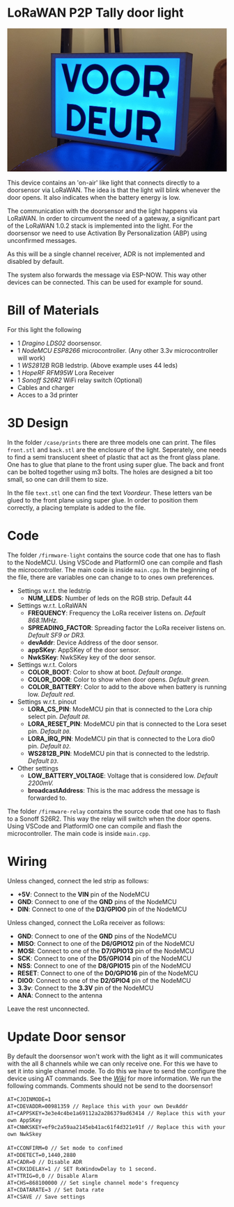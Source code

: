 # LoRaWAN P2P Tally door light
![Alt text](image.jpg "Tally door light")

This device contains an 'on-air' like light that connects directly to a doorsensor via LoRaWAN.
The idea is that the light will blink whenever the door opens. It also indicates when the battery energy is low.

The communication with the doorsensor and the light happens via LoRaWAN. In order to circumvent the need of a gateway, a significant part of the LoRaWAN 1.0.2 stack is implemented into the light. For the doorsensor we need to use Activation By Personalization (ABP) using unconfirmed messages.

As this will be a single channel receiver, ADR is not implemented and disabled by default.

The system also forwards the message via ESP-NOW. This way other devices can be connected. This can be used for example for sound.

# Bill of Materials
For this light the following

- 1 *Dragino LDS02* doorsensor.
- 1 *NodeMCU ESP8266* microcontroller. (Any other 3.3v microcontroller will work)
- 1 *WS2812B* RGB ledstrip. (Above example uses 44 leds)
- 1 *HopeRF RFM95W* Lora Receiver
- 1 *Sonoff S26R2*  WiFi relay switch (Optional)
- Cables and charger
- Acces to a 3d printer


# 3D Design
In the folder `/case/prints` there are three models one can print.
The files `front.stl` and `back.stl` are the enclosure of the light.
Seperately, one needs to find a semi translucent sheet of plastic that act as the front glass plane. One has to glue that plane to the front using super glue. The back and front can be bolted together using m3 bolts. The holes are designed a bit too small, so one can drill them to size.

In the file `text.stl` one can find the text *Voordeur*. These letters van be glued to the front plane using super glue. In order to position them correctly, a placing template is added to the file.

# Code
The folder `/firmware-light` contains the source code that one has to flash to the NodeMCU. Using VSCode and PlatformIO one can compile and flash the microcontroller. The main code is inside `main.cpp`. In the beginning of the file, there are variables one can change to to ones own preferences.

- Settings w.r.t. the ledstrip
	- __NUM_LEDS__: Number of leds on the RGB strip. Default 44
- Settings w.r.t. LoRaWAN
	- __FREQUENCY__: Frequency the LoRa receiver listens on. *Default 868.1MHz.*
	- __SPREADING_FACTOR__: Spreading factor the LoRa receiver listens on. *Default SF9 or DR3.*
	- __devAddr__: Device Address of the door sensor.
	- __appSKey__: AppSKey of the door sensor.
	- __NwkSKey__: NwkSKey key of the door sensor.
- Settings w.r.t. Colors
	- __COLOR_BOOT__: Color to show at boot. *Default orange.*
	- __COLOR_DOOR__: Color to show when door opens. *Default green.*
	- __COLOR_BATTERY__: Color to add to the above when battery is running low. *Default red.*
- Settings w.r.t. pinout
	- __LORA_CS_PIN__: ModeMCU pin that is connected to the Lora chip select pin. *Default `D8`.*
	- __LORA_RESET_PIN__: ModeMCU pin that is connected to the Lora seset pin. *Default `D0`.*
	- __LORA_IRQ_PIN__: ModeMCU pin that is connected to the Lora dio0 pin. *Default `D2`.*
	- __WS2812B_PIN__: ModeMCU pin that is connected to the ledstrip. *Default `D3`.*
- Other settings
	- __LOW_BATTERY_VOLTAGE__: Voltage that is considered low. *Default 2200mV.*
	- __broadcastAddress__: This is the mac address the message is forwarded to.

The folder `/firmware-relay` contains the source code that one has to flash to a Sonoff S26R2. This way the relay will switch when the door opens. Using VSCode and PlatformIO one can compile and flash the microcontroller. The main code is inside `main.cpp`.

# Wiring 
Unless changed, connect the led strip as follows:

- __+5V__: Connect to the __VIN__ pin of the NodeMCU
- __GND__: Connect to one of the __GND__ pins of the NodeMCU
- __DIN__: Connect to one of the __D3/GPIO0__ pin of the NodeMCU

Unless changed, connect the LoRa receiver as follows:

- __GND__: Connect to one of the __GND__ pins of the NodeMCU
- __MISO__: Connect to one of the __D6/GPIO12__ pin of the NodeMCU
- __MOSI__: Connect to one of the __D7/GPIO13__ pin of the NodeMCU
- __SCK__: Connect to one of the __D5/GPIO14__ pin of the NodeMCU
- __NSS__: Connect to one of the __D8/GPIO15__ pin of the NodeMCU
- __RESET__: Connect to one of the __D0/GPIO16__ pin of the NodeMCU
- __DIO0__: Connect to one of the __D2/GPIO4__ pin of the NodeMCU
- __3.3v__: Connect to the __3.3V__ pin of the NodeMCU
- __ANA__: Connect to the antenna

Leave the rest unconnected.

# Update Door sensor
By default the doorsensor won't work with the light as it will communicates with the all 8 channels while we can only receive one. For this we have to set it into single channel mode. To do this we have to send the configure the device using AT commands. See the *[Wiki](https://wiki.dragino.com/xwiki/bin/view/Main/User%20Manual%20for%20LoRaWAN%20End%20Nodes/LDS02%20-%20LoRaWAN%20Door%20Sensor%20User%20Manual/)* for more information. We run the following commands. Comments should not be send to the doorsensor!

	AT+CJOINMODE=1
	AT+CDEVADDR=00981359 // Replace this with your own DevAddr
	AT+CAPPSKEY=3e3e4c4be1a69112a2a286379ad63414 // Replace this with your own AppSKey
	AT+CNWKSKEY=ef9c2a59aa2145eb41ac61f4d321e91f // Replace this with your own NwkSkey

    AT+CCONFIRM=0 // Set mode to confimed
    AT+DDETECT=0,1440,2880
    AT+CADR=0 // Disable ADR
    AT+CRX1DELAY=1 // SET RxWindowDelay to 1 second.
    AT+TTRIG=0,0 // Disable Alarm
    AT+CHS=868100000 // Set single channel mode's frequency
    AT+CDATARATE=3 // Set Data rate
    AT+CSAVE // Save settings
